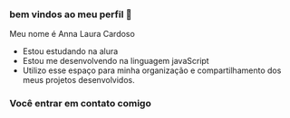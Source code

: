 ### bem vindos ao meu perfil 🐤

Meu nome é Anna Laura Cardoso

- Estou estudando na alura
- Estou me desenvolvendo na linguagem javaScript 
- Utilizo esse espaço para minha organização e compartilhamento dos meus projetos desenvolvidos.

### Você entrar em contato comigo 

